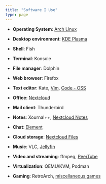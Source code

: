 ```yaml
---
title: "Software I Use"
type: page
---
```



- **Operating System**: [Arch Linux](/posts/i-btw-use-arch)

- **Desktop environment**: [KDE Plasma](https://www.dedoimedo.com/computers/plasma-desktop-awesome.html)

- **Shell**: Fish

- **Terminal**: Konsole

- **File manager**: Dolphin

- **Web browser**: Firefox

- **Text editor**: Kate, [Vim](https://git.exozy.me/Ta180m/dotfiles/src/branch/main/.vimrc), [Code - OSS](https://stackoverflow.com/questions/53867739/differences-between-code-oss-and-visual-studio-code)

- **Office**: [Nextcloud](https://cloud.exozy.me)

- **Mail client**: Thunderbird

- **Notes**: Xournal++, [Nextcloud Notes](https://cloud.exozy.me/apps/notes/)

- **Chat**: [Element](https://cloud.exozy.me/apps/riotchat/)

- **Cloud storage**: [Nextcloud Files](https://cloud.exozy.me/apps/files/)

- **Music**: VLC, [Jellyfin](https://media.exozy.me/)

- **Video and streaming**: ffmpeg, [PeerTube](https://tube.exozy.me/)

- **Virtualization**: QEMU/KVM, Podman

- **Gaming**: RetroArch, [miscellaneous games](../games)

